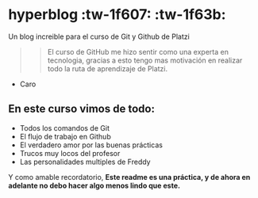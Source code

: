 # hyperblog :tw-1f607: :tw-1f63b:
Un blog increible para el curso de Git y Github de Platzi
> > El curso de GitHub me hizo sentir como una experta en tecnologia, gracias a esto tengo mas motivación en realizar todo la ruta de aprendizaje de Platzi.
- Caro

## En este curso vimos de todo:
- Todos los comandos de Git
- El flujo de trabajo en Github
- El verdadero amor por las buenas prácticas
- Trucos muy locos del profesor
- Las personalidades multiples de Freddy

Y como amable recordatorio, **Este readme es una práctica, y de ahora en adelante no debo hacer algo menos lindo que este.**
